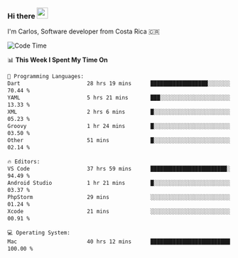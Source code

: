 ### Hi there <img src="https://media.giphy.com/media/hvRJCLFzcasrR4ia7z/giphy.gif" width="25px" height="25px">

I'm Carlos, Software developer from Costa Rica 🇨🇷

[//]: # (<a href="https://app.daily.dev/carum98"><img src="https://github.com/carum98/carum98/blob/main/devcard.svg" width="400" alt="Carlos Umaña Acevedo's Dev Card"/></a>)


<!--START_SECTION:waka-->
![Code Time](http://img.shields.io/badge/Code%20Time-12%2C147%20hrs%201%20min-blue)

📊 **This Week I Spent My Time On** 

```text
💬 Programming Languages: 
Dart                     28 hrs 19 mins      ██████████████████░░░░░░░   70.44 % 
YAML                     5 hrs 21 mins       ███░░░░░░░░░░░░░░░░░░░░░░   13.33 % 
XML                      2 hrs 6 mins        █░░░░░░░░░░░░░░░░░░░░░░░░   05.23 % 
Groovy                   1 hr 24 mins        █░░░░░░░░░░░░░░░░░░░░░░░░   03.50 % 
Other                    51 mins             █░░░░░░░░░░░░░░░░░░░░░░░░   02.14 % 

🔥 Editors: 
VS Code                  37 hrs 59 mins      ████████████████████████░   94.49 % 
Android Studio           1 hr 21 mins        █░░░░░░░░░░░░░░░░░░░░░░░░   03.37 % 
PhpStorm                 29 mins             ░░░░░░░░░░░░░░░░░░░░░░░░░   01.24 % 
Xcode                    21 mins             ░░░░░░░░░░░░░░░░░░░░░░░░░   00.91 % 

💻 Operating System: 
Mac                      40 hrs 12 mins      █████████████████████████   100.00 % 
```


<!--END_SECTION:waka-->
